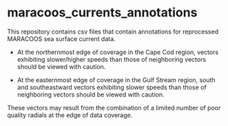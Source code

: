# maracoos_currents_annotations
This repository contains csv files that contain annotations for reprocessed MARACOOS sea surface current data.

* At the northernmost edge of coverage in the Cape Cod region, vectors exhibiting slower/higher speeds than those of neighboring vectors should be viewed with caution. 

* At the easternmost edge of coverage in the Gulf Stream region, south and southeastward vectors exhibiting slower speeds than those of neighboring vectors should be viewed with caution. 
 
These vectors may result from the combination of a limited number of poor quality radials at the edge of data coverage.
